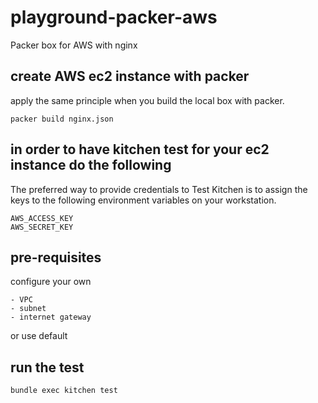 # playground-packer-aws
Packer box for AWS with nginx

## create AWS ec2 instance with packer

apply the same principle when you build the local box with packer.
```
packer build nginx.json
```

## in order to have kitchen test for your ec2 instance do the following

The preferred way to provide credentials to Test Kitchen is to assign the keys to the following environment variables on your workstation.

```
AWS_ACCESS_KEY 
AWS_SECRET_KEY
```

## pre-requisites

configure your own 
```
- VPC
- subnet
- internet gateway
```

or use default

## run the test

```
bundle exec kitchen test
```

